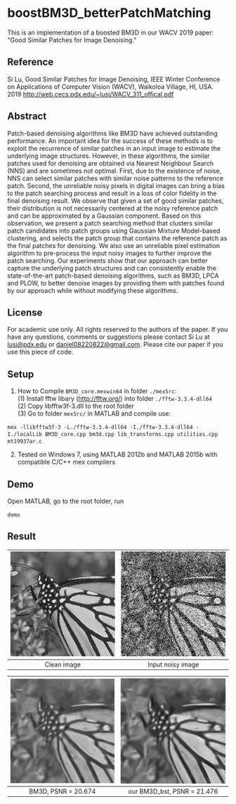 # boostBM3D_betterPatchMatching
This is an implementation of a boosted BM3D in our WACV 2019 paper: "Good Similar Patches for Image Denoising."

## Reference
Si Lu, Good Similar Patches for Image Denoising, IEEE Winter Conference on Applications of Computer Vision (WACV),  Waikoloa Village, HI, USA. 2019
http://web.cecs.pdx.edu/~lusi/WACV_311_offical.pdf

## Abstract
Patch-based denoising algorithms like BM3D have achieved outstanding performance. An important idea for the success of these methods is to exploit the recurrence of similar patches in an input image to estimate the underlying image structures. However, in these algorithms, the similar patches used for denoising are obtained via Nearest Neighbour Search (NNS) and are sometimes not optimal. First, due to the existence of noise, NNS can select similar patches with similar noise patterns to the reference patch. Second, the unreliable noisy pixels in digital images can bring a bias to the patch searching process and result in a loss of color fidelity in the final denoising result. We observe that given a set of good similar patches, their distribution is not necessarily centered at the noisy reference patch and can be approximated by a Gaussian component. Based on this observation, we present a patch searching method that clusters similar patch candidates into patch groups using Gaussian Mixture Model-based clustering, and selects the patch group that contains the reference patch as the final patches for denoising. We also use an unreliable pixel estimation algorithm to pre-process the input noisy images to further improve the patch searching. Our experiments show that our approach can better capture the underlying patch structures and can consistently enable the state-of-the-art patch-based denoising algorithms, such as BM3D, LPCA and PLOW, to better denoise images by providing them with patches found by our approach while without modifying these algorithms.

## License
For academic use only. All rights reserved to the authors of the paper. If you have any questions, comments or suggestions please contact Si Lu at lusi@pdx.edu or daniel08220822@gmail.com. Please cite our paper if you use this piece of code.

## Setup
1. How to Compile `BM3D_core.mexwin64` in folder `./mexSrc`:  
(1) Install fftw libary (http://fftw.org/) into folder `./fftw-3.3.4-dll64`  
(2) Copy libfftw3f-3.dll to the root folder  
(3) Go to folder `mexSrc/` in MATLAB and compile use: 
```
mex -llibfftw3f-3 -L./fftw-3.3.4-dll64 -I./fftw-3.3.4-dll64 -I./localLib BM3D_core.cpp bm3d.cpp lib_transforms.cpp utilities.cpp mt19937ar.c
```
2. Tested on Windows 7, using MATLAB 2012b and MATLAB 2015b with compatible C/C++ mex compilers

## Demo
Open MATLAB, go to the root folder, run
```
demo
```

## Result
|![clean-image](clean.png)|![noisy-image](noisy.png)|
|:--:|:--:|
| Clean image | Input noisy image |



|![bm3d-image](denoised.png)|![bm3dBst-image](denoised_bst.png)|
|:--:|:--:|
| BM3D, PSNR = 20.674| our BM3D_bst, PSNR = 21.476|
